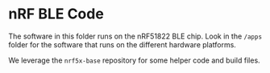 nRF BLE Code
============

The software in this folder runs on the nRF51822 BLE chip. Look in the `/apps`
folder for the software that runs on the different hardware platforms.

We leverage the `nrf5x-base` repository for some helper code and
build files.
